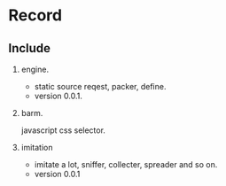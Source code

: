 # Record
## Include
1. engine.

    + static source reqest, packer, define.
    + version 0.0.1.

2. barm.

    javascript css selector.

3. imitation

    + imitate a lot, sniffer, collecter, spreader and so on.
    + version 0.0.1
